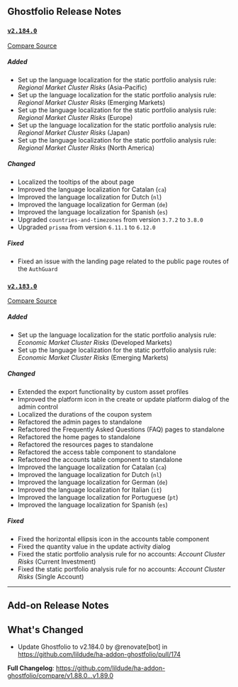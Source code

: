 ## Ghostfolio Release Notes

### [`v2.184.0`](https://redirect.github.com/ghostfolio/ghostfolio/blob/HEAD/CHANGELOG.md#21840---2025-07-22)

[Compare Source](https://redirect.github.com/ghostfolio/ghostfolio/compare/2.183.0...2.184.0)

##### Added

- Set up the language localization for the static portfolio analysis rule: *Regional Market Cluster Risks* (Asia-Pacific)
- Set up the language localization for the static portfolio analysis rule: *Regional Market Cluster Risks* (Emerging Markets)
- Set up the language localization for the static portfolio analysis rule: *Regional Market Cluster Risks* (Europe)
- Set up the language localization for the static portfolio analysis rule: *Regional Market Cluster Risks* (Japan)
- Set up the language localization for the static portfolio analysis rule: *Regional Market Cluster Risks* (North America)

##### Changed

- Localized the tooltips of the about page
- Improved the language localization for Catalan (`ca`)
- Improved the language localization for Dutch (`nl`)
- Improved the language localization for German (`de`)
- Improved the language localization for Spanish (`es`)
- Upgraded `countries-and-timezones` from version `3.7.2` to `3.8.0`
- Upgraded `prisma` from version `6.11.1` to `6.12.0`

##### Fixed

- Fixed an issue with the landing page related to the public page routes of the `AuthGuard`

### [`v2.183.0`](https://redirect.github.com/ghostfolio/ghostfolio/blob/HEAD/CHANGELOG.md#21830---2025-07-20)

[Compare Source](https://redirect.github.com/ghostfolio/ghostfolio/compare/2.182.0...2.183.0)

##### Added

- Set up the language localization for the static portfolio analysis rule: *Economic Market Cluster Risks* (Developed Markets)
- Set up the language localization for the static portfolio analysis rule: *Economic Market Cluster Risks* (Emerging Markets)

##### Changed

- Extended the export functionality by custom asset profiles
- Improved the platform icon in the create or update platform dialog of the admin control
- Localized the durations of the coupon system
- Refactored the admin pages to standalone
- Refactored the Frequently Asked Questions (FAQ) pages to standalone
- Refactored the home pages to standalone
- Refactored the resources pages to standalone
- Refactored the access table component to standalone
- Refactored the accounts table component to standalone
- Improved the language localization for Catalan (`ca`)
- Improved the language localization for Dutch (`nl`)
- Improved the language localization for German (`de`)
- Improved the language localization for Italian (`it`)
- Improved the language localization for Portuguese (`pt`)
- Improved the language localization for Spanish (`es`)

##### Fixed

- Fixed the horizontal ellipsis icon in the accounts table component
- Fixed the quantity value in the update activity dialog
- Fixed the static portfolio analysis rule for no accounts: *Account Cluster Risks* (Current Investment)
- Fixed the static portfolio analysis rule for no accounts: *Account Cluster Risks* (Single Account)

---

## Add-on Release Notes




## What's Changed
* Update Ghostfolio to v2.184.0 by @renovate[bot] in https://github.com/lildude/ha-addon-ghostfolio/pull/174


**Full Changelog**: https://github.com/lildude/ha-addon-ghostfolio/compare/v1.88.0...v1.89.0

